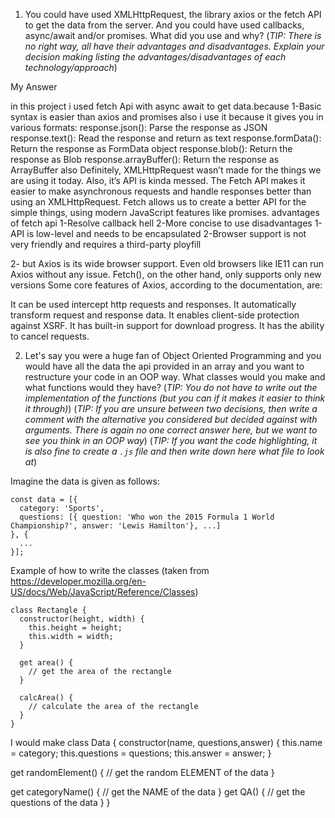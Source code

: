1. You could have used XMLHttpRequest, the library axios or the fetch API to get the data from the server. And you could have used callbacks, async/await and/or promises. What did you use and why?
   (_TIP: There is no right way, all have their advantages and disadvantages. Explain your decision making listing the advantages/disadvantages of each technology/approach_)

My Answer

in this project i used fetch Api with async await to get data.because
1-Basic syntax is easier than axios and promises
also i use it because it gives you in various formats:
response.json(): Parse the response as JSON
response.text(): Read the response and return as text
response.formData(): Return the response as FormData object
response.blob(): Return the response as Blob
response.arrayBuffer(): Return the response as ArrayBuffer
also Definitely, XMLHttpRequest wasn’t made for the things we are using it today. Also, it’s API is kinda messed. The Fetch API makes it easier to make asynchronous requests and handle responses better than using an XMLHttpRequest. Fetch allows us to create a better API for the simple things, using modern JavaScript features like promises.
advantages of fetch api
1-Resolve callback hell
2-More concise to use
disadvantages
1-API is low-level and needs to be encapsulated
2-Browser support is not very friendly and requires a third-party ployfill

2- but Axios is its wide browser support. Even old browsers like IE11 can run Axios without any issue. Fetch(), on the other hand, only supports only new versions
Some core features of Axios, according to the documentation, are:

It can be used intercept http requests and responses.
It automatically transform request and response data.
It enables client-side protection against XSRF.
It has built-in support for download progress.
It has the ability to cancel requests.

2. Let's say you were a huge fan of Object Oriented Programming and you would have all the data the api provided in an array and you want to restructure your code in an OOP way. What classes would you make and what functions would they have?
   (_TIP: You do not have to write out the implementation of the functions (but you can if it makes it easier to think it through)_)
   (_TIP: If you are unsure between two decisions, then write a comment with the alternative you considered but decided against with arguments. There is again no one correct answer here, but we want to see you think in an OOP way_)
   (_TIP: If you want the code highlighting, it is also fine to create a `.js` file and then write down here what file to look at_)

Imagine the data is given as follows:

```
const data = [{
  category: 'Sports',
  questions: [{ question: 'Who won the 2015 Formula 1 World Championship?', answer: 'Lewis Hamilton'}, ...]
}, {
  ...
}];
```

Example of how to write the classes (taken from https://developer.mozilla.org/en-US/docs/Web/JavaScript/Reference/Classes)

```
class Rectangle {
  constructor(height, width) {
    this.height = height;
    this.width = width;
  }

  get area() {
    // get the area of the rectangle
  }

  calcArea() {
    // calculate the area of the rectangle
  }
}
```

I would make
class Data {
constructor(name, questions,answer) {
this.name = category;
this.questions = questions;
this.answer = answer;
}

get randomElement() {
// get the random ELEMENT of the data
}

get categoryName() {
// get the NAME of the data
}
get QA() {
// get the questions of the data
}
}
